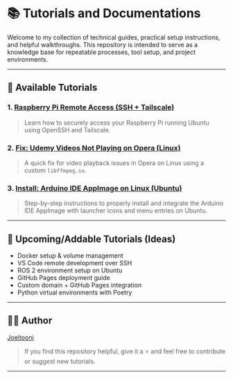 # 📚 Tutorials and Documentations

Welcome to my collection of technical guides, practical setup instructions, and helpful walkthroughs. This repository is intended to serve as a knowledge base for repeatable processes, tool setup, and project environments.

---
## 🔧 Available Tutorials

### 1. [Raspberry Pi Remote Access (SSH + Tailscale)](./raspberry-pi-remote-access/README.md)
> Learn how to securely access your Raspberry Pi running Ubuntu using OpenSSH and Tailscale.

### 2. [Fix: Udemy Videos Not Playing on Opera (Linux)](./fix-udemy-opera-linux/README.md)
> A quick fix for video playback issues in Opera on Linux using a custom `libffmpeg.so`.

### 3. [Install: Arduino IDE AppImage on Linux (Ubuntu)](./install-arduino-appimage-linux/README.md)
> Step-by-step instructions to properly install and integrate the Arduino IDE AppImage with launcher icons and menu entries on Ubuntu.

---

## 🧱 Upcoming/Addable Tutorials (Ideas)

- Docker setup & volume management  
- VS Code remote development over SSH  
- ROS 2 environment setup on Ubuntu  
- GitHub Pages deployment guide  
- Custom domain + GitHub Pages integration  
- Python virtual environments with Poetry  

---

## 🧑‍💻 Author

[Joeltooni](https://github.com/joeltooni)
> If you find this repository helpful, give it a ⭐ and feel free to contribute or suggest new tutorials.

---
